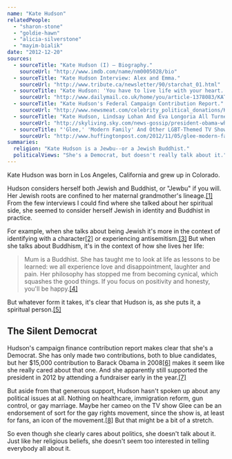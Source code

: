 ```yaml
---
name: "Kate Hudson"
relatedPeople:
  - "sharon-stone"
  - "goldie-hawn"
  - "alicia-silverstone"
  - "mayim-bialik"
date: "2012-12-20"
sources:
  - sourceTitle: "Kate Hudson (I) – Biography."
    sourceUrl: "http://www.imdb.com/name/nm0005028/bio"
  - sourceTitle: "Kate Hudson Interview: Alex and Emma."
    sourceUrl: "http://www.tribute.ca/newsletter/90/starchat_01.html"
  - sourceTitle: "Kate Hudson: 'You have to live life with your heart.'"
    sourceUrl: "http://www.dailymail.co.uk/home/you/article-1378083/KATE-HUDSON-You-live-life-heart.html"
  - sourceTitle: "Kate Hudson's Federal Campaign Contribution Report."
    sourceUrl: "http://www.newsmeat.com/celebrity_political_donations/Kate_Hudson.php"
  - sourceTitle: "Kate Hudson, Lindsay Lohan And Eva Longoria All Turned Out For President Obama's White House Dinner."
    sourceUrl: "http://skyliving.sky.com/news-gossip/president-obama-white-house-dinner-kate-hudson-lindsay-lohan-elle-macpherson#!imageId=8ad5890136e987540137026c1f934262"
  - sourceTitle: "'Glee,' 'Modern Family' And Other LGBT-Themed TV Shows Drive Gay Marriage Support: Poll."
    sourceUrl: "http://www.huffingtonpost.com/2012/11/05/glee-modern-family-hollywood-reporter-gay-tv-poll_n_2077149.html"
summaries:
  religion: "Kate Hudson is a Jewbu--or a Jewish Buddhist."
  politicalViews: "She's a Democrat, but doesn't really talk about it."
---
```


Kate Hudson was born in Los Angeles, California and grew up in Colorado.

Hudson considers herself both Jewish and Buddhist, or "Jewbu" if you will. Her Jewish roots are confined to her maternal grandmother's lineage.<a class="source-citation" href="#http%3A%2F%2Fwww.imdb.com%2Fname%2Fnm0005028%2Fbio" title="Kate Hudson (I) – Biography.">[1]</a> From the few interviews I could find where she talked about her spiritual side, she seemed to consider herself Jewish in identity and Buddhist in practice.

For example, when she talks about being Jewish it's more in the context of identifying with a character<a class="source-citation" href="#http%3A%2F%2Fwww.tribute.ca%2Fnewsletter%2F90%2Fstarchat_01.html" title="Kate Hudson Interview: Alex and Emma.">[2]</a> or experiencing antisemitism.<a class="source-citation" href="#http%3A%2F%2Fwww.imdb.com%2Fname%2Fnm0005028%2Fbio" title="Kate Hudson (I) – Biography.">[3]</a> But when she talks about Buddhism, it's in the context of how she lives her life:

>Mum is a Buddhist. She has taught me to look at life as lessons to be learned: we all experience love and disappointment, laughter and pain. Her philosophy has stopped me from becoming cynical, which squashes the good things. If you focus on positivity and honesty, you'll be happy.<a class="source-citation" href="#http%3A%2F%2Fwww.dailymail.co.uk%2Fhome%2Fyou%2Farticle-1378083%2FKATE-HUDSON-You-live-life-heart.html" title="Kate Hudson: &apos;You have to live life with your heart.&apos;">[4]</a>

But whatever form it takes, it's clear that Hudson is, as she puts it, a spiritual person.<a class="source-citation" href="#http%3A%2F%2Fwww.dailymail.co.uk%2Fhome%2Fyou%2Farticle-1378083%2FKATE-HUDSON-You-live-life-heart.html" title="Kate Hudson: &apos;You have to live life with your heart.&apos;">[5]</a>

## The Silent Democrat

Hudson's campaign finance contribution report makes clear that she's a Democrat. She has only made two contributions, both to blue candidates, but her $15,000 contribution to Barack Obama in 2008<a class="source-citation" href="#http%3A%2F%2Fwww.newsmeat.com%2Fcelebrity_political_donations%2FKate_Hudson.php" title="Kate Hudson&apos;s Federal Campaign Contribution Report.">[6]</a> makes it seem like she really cared about that one. And she apparently still supported the president in 2012 by attending a fundraiser early in the year.<a class="source-citation" href="#http%3A%2F%2Fskyliving.sky.com%2Fnews-gossip%2Fpresident-obama-white-house-dinner-kate-hudson-lindsay-lohan-elle-macpherson%23!imageId%3D8ad5890136e987540137026c1f934262" title="Kate Hudson, Lindsay Lohan And Eva Longoria All Turned Out For President Obama&apos;s White House Dinner.">[7]</a>

But aside from that generous support, Hudson hasn't spoken up about any political issues at all. Nothing on healthcare, immigration reform, gun control, or gay marriage. Maybe her cameo on the TV show Glee can be an endorsement of sort for the gay rights movement, since the show is, at least for fans, an icon of the movement.<a class="source-citation" href="#http%3A%2F%2Fwww.huffingtonpost.com%2F2012%2F11%2F05%2Fglee-modern-family-hollywood-reporter-gay-tv-poll_n_2077149.html" title="&apos;Glee,&apos; &apos;Modern Family&apos; And Other LGBT-Themed TV Shows Drive Gay Marriage Support: Poll.">[8]</a> But that might be a bit of a stretch.

So even though she clearly cares about politics, she doesn't talk about it. Just like her religious beliefs, she doesn't seem too interested in telling everybody all about it.